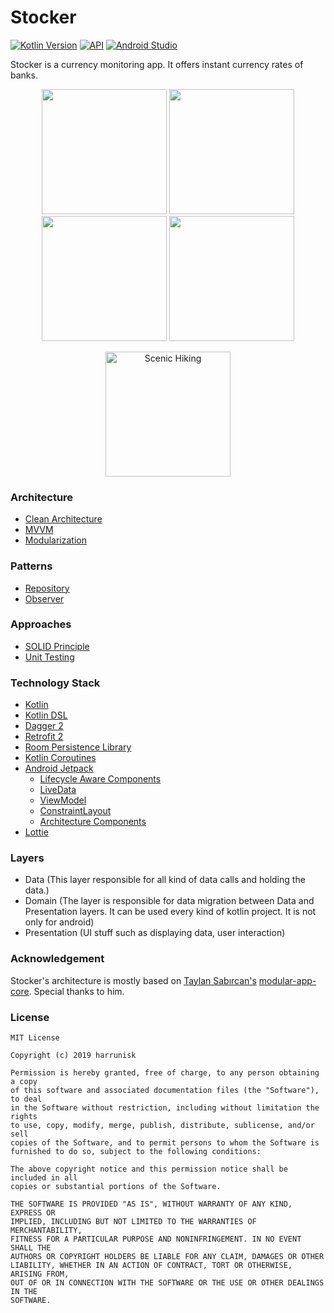 # Stocker  
[![Kotlin Version](https://img.shields.io/badge/kotlin-1.3.50-blue.svg)](https://kotlinlang.org)
[![API](https://img.shields.io/badge/API-19%2B-brightgreen.svg?style=flat)](https://android-arsenal.com/api?level=19)
[![Android Studio](https://img.shields.io/badge/android%20studio-3.5-brightgreen)](https://developer.android.com/studio)

<p align="left">Stocker is a currency monitoring app. It offers instant currency rates of banks.</p>

<p align="center">
<img src="https://github.com/harrunisk/Stocker/blob/master/art/App0.jpg" width="200">
<img src="https://github.com/harrunisk/Stocker/blob/master/art/App1.jpg" width="200">
<img src="https://github.com/harrunisk/Stocker/blob/master/art/App2.jpg" width="200">
<img src="https://github.com/harrunisk/Stocker/blob/master/art/App3.jpg" width="200">
</p>

<p align="center"><img src="https://github.com/harrunisk/Stocker/blob/master/art/AppGif.gif" alt="Scenic Hiking" width="200"></p>  

### Architecture
* [Clean Architecture](https://www.amazon.com/Clean-Architecture-Craftsmans-Software-Structure/dp/0134494164)
* [MVVM](https://www.raywenderlich.com/8984-mvvm-on-android)
* [Modularization]()

### Patterns
* [Repository](https://developer.android.com/jetpack/docs/guide)
* [Observer](https://code.tutsplus.com/tutorials/android-design-patterns-the-observer-pattern--cms-28963)

### Approaches
* [SOLID Principle](https://itnext.io/solid-principles-explanation-and-examples-715b975dcad4?gi=79443348411d)
* [Unit Testing](http://softwaretestingfundamentals.com/unit-testing/)

### Technology Stack
* [Kotlin](https://kotlinlang.org/)
* [Kotlin DSL](https://docs.gradle.org/current/userguide/kotlin_dsl.html)
* [Dagger 2](https://github.com/google/dagger)
* [Retrofit 2](https://square.github.io/retrofit/)
* [Room Persistence Library](https://developer.android.com/topic/libraries/architecture/room) 
* [Kotlin Coroutines](https://kotlinlang.org/docs/reference/coroutines-overview.html)
* [Android Jetpack](https://developer.android.com/jetpack)
  * [Lifecycle Aware Components](https://developer.android.com/topic/libraries/architecture/lifecycle)
  * [LiveData](https://developer.android.com/topic/libraries/architecture/livedata)
  * [ViewModel](https://developer.android.com/topic/libraries/architecture/viewmodel)
  * [ConstraintLayout](https://developer.android.com/training/constraint-layout)
  * [Architecture Components](https://developer.android.com/topic/libraries/architecture)
* [Lottie](https://github.com/airbnb/lottie-android)
### Layers
* Data (This layer responsible for all kind of data calls and holding the data.)  
* Domain  (The layer is responsible for data migration between Data and Presentation layers. It can be used every kind of kotlin project. It is not only for android)
* Presentation (UI stuff such as displaying data, user interaction)  
### Acknowledgement
Stocker's architecture is mostly based on [Taylan Sabırcan's](https://github.com/savepopulation) [modular-app-core](https://github.com/savepopulation/modular-app-core). Special thanks to him.  
### License
```
MIT License

Copyright (c) 2019 harrunisk

Permission is hereby granted, free of charge, to any person obtaining a copy
of this software and associated documentation files (the "Software"), to deal
in the Software without restriction, including without limitation the rights
to use, copy, modify, merge, publish, distribute, sublicense, and/or sell
copies of the Software, and to permit persons to whom the Software is
furnished to do so, subject to the following conditions:

The above copyright notice and this permission notice shall be included in all
copies or substantial portions of the Software.

THE SOFTWARE IS PROVIDED "AS IS", WITHOUT WARRANTY OF ANY KIND, EXPRESS OR
IMPLIED, INCLUDING BUT NOT LIMITED TO THE WARRANTIES OF MERCHANTABILITY,
FITNESS FOR A PARTICULAR PURPOSE AND NONINFRINGEMENT. IN NO EVENT SHALL THE
AUTHORS OR COPYRIGHT HOLDERS BE LIABLE FOR ANY CLAIM, DAMAGES OR OTHER
LIABILITY, WHETHER IN AN ACTION OF CONTRACT, TORT OR OTHERWISE, ARISING FROM,
OUT OF OR IN CONNECTION WITH THE SOFTWARE OR THE USE OR OTHER DEALINGS IN THE
SOFTWARE.
```
